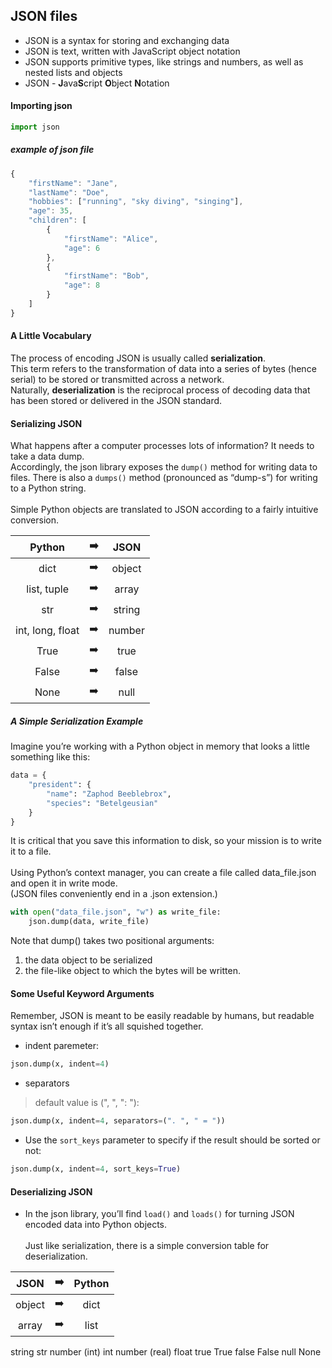 ## JSON files

- JSON is a syntax for storing and exchanging data
- JSON is text, written with JavaScript object notation
- JSON supports primitive types, like strings and numbers, as well as nested lists and objects
- JSON - **J**ava**S**cript **O**bject **N**otation<br>

#### Importing json
```python
import json
```

##### example of json file
```javascript
{
    "firstName": "Jane",
    "lastName": "Doe",
    "hobbies": ["running", "sky diving", "singing"],
    "age": 35,
    "children": [
        {
            "firstName": "Alice",
            "age": 6
        },
        {
            "firstName": "Bob",
            "age": 8
        }
    ]
}
```

#### A Little Vocabulary
The process of encoding JSON is usually called **serialization**.<br>This term refers to the transformation of data into a series of bytes (hence serial) to be stored or transmitted across a network.<br>Naturally, **deserialization** is the reciprocal process of decoding data that has been stored or delivered in the JSON standard.

#### Serializing JSON
What happens after a computer processes lots of information? It needs to take a data dump. <br>Accordingly, the json library exposes the `dump()` method for writing data to files. There is also a `dumps()` method (pronounced as “dump-s”) for writing to a Python string.
<br><br>
Simple Python objects are translated to JSON according to a fairly intuitive conversion.

|Python             |:arrow_right:|JSON  |
|        :---:      |    :---:    | :---:|
|dict	            |:arrow_right:|object|
|list, tuple	    |:arrow_right:|array |
|str	            |:arrow_right:|string|
|int, long, float	|:arrow_right:|number|
|True	            |:arrow_right:|true  |
|False	            |:arrow_right:|false |
|None	            |:arrow_right:|null  |

##### A Simple Serialization Example
Imagine you’re working with a Python object in memory that looks a little something like this:
```python
data = {
    "president": {
        "name": "Zaphod Beeblebrox",
        "species": "Betelgeusian"
    }
}
```
It is critical that you save this information to disk, so your mission is to write it to a file.
<br><br>
Using Python’s context manager, you can create a file called data_file.json and open it in write mode. <br>(JSON files conveniently end in a .json extension.)
```python
with open("data_file.json", "w") as write_file:
    json.dump(data, write_file)
```
Note that dump() takes two positional arguments: 
1. the data object to be serialized
2. the file-like object to which the bytes will be written.

#### Some Useful Keyword Arguments
Remember, JSON is meant to be easily readable by humans, but readable syntax isn’t enough if it’s all squished together.
- indent paremeter: 
```python 
json.dump(x, indent=4)
```
- separators
> default value is (", ", ": "): 
```python
json.dump(x, indent=4, separators=(". ", " = "))
```
- Use the `sort_keys` parameter to specify if the result should be sorted or not: 
```python
json.dump(x, indent=4, sort_keys=True)
```

#### Deserializing JSON
- In the json library, you’ll find `load()` and `loads()` for turning JSON encoded data into Python objects.
<br><br>
Just like serialization, there is a simple conversion table for deserialization.

|JSON|:arrow_right:|Python|
|:---:|:---:|:---:|
|object|:arrow_right:|dict|
|array|:arrow_right:|list|
string	str
number (int)	int
number (real)	float
true	True
false	False
null	None
